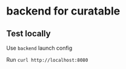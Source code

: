 # backend for curatable

## Test locally 

Use `backend` launch config

Run `curl http://localhost:8080`
